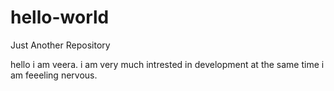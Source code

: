 # hello-world
Just Another Repository

hello i am veera. i am very much intrested in development at the same time i am feeeling nervous.
